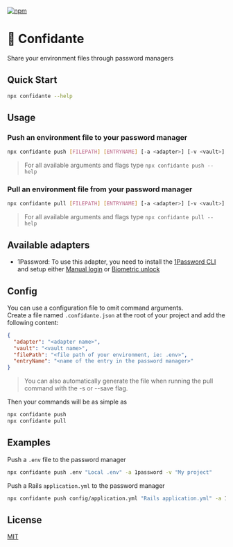 [![npm](https://img.shields.io/npm/v/confidante)](https://www.npmjs.com/package/confidante)

# 🔐 Confidante
Share your environment files through password managers

## Quick Start

```bash
npx confidante --help
```

## Usage

### Push an environment file to your password manager

```bash
npx confidante push [FILEPATH] [ENTRYNAME] [-a <adapter>] [-v <vault>]
```

> For all available arguments and flags type `npx confidante push --help`

### Pull an environment file from your password manager

```bash
npx confidante pull [FILEPATH] [ENTRYNAME] [-a <adapter>] [-v <vault>]
```

> For all available arguments and flags type `npx confidante pull --help`

## Available adapters

- 1Password: To use this adapter, you need to install the [1Password CLI](https://1password.com/downloads/command-line/) and setup either [Manual login](https://developer.1password.com/docs/cli/sign-in-manually) or [Biometric unlock](https://developer.1password.com/docs/cli/about-biometric-unlock)

## Config

You can use a configuration file to omit command arguments.<br>
Create a file named `.confidante.json` at the root of your project and add the following content:

```json
{
  "adapter": "<adapter name>",
  "vault": "<vault name>",
  "filePath": "<file path of your environment, ie: .env>",
  "entryName": "<name of the entry in the password manager>"
}
```

> You can also automatically generate the file when running the pull command with the -s or --save flag.

Then your commands will be as simple as
  
```bash
npx confidante push
npx confidante pull
```

## Examples

Push a `.env` file to the password manager

```bash
npx confidante push .env "Local .env" -a 1password -v "My project"
````

Push a Rails `application.yml` to the password manager

```bash
npx confidante push config/application.yml "Rails application.yml" -a 1password -v "My project"
```

## License

[MIT](https://opensource.org/licenses/MIT)
